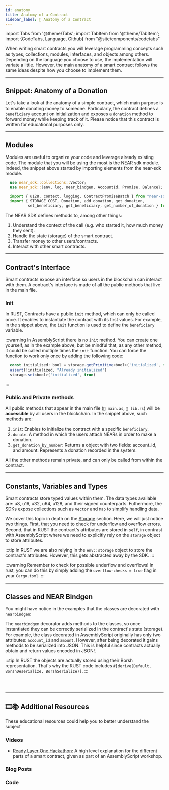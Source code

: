 ```yaml
---
id: anatomy
title: Anatomy of a Contract
sidebar_label: 🧠 Anatomy of a Contract
---
```

import Tabs from '@theme/Tabs';
import TabItem from '@theme/TabItem';
import {CodeTabs, Language, Github} from "@site/components/codetabs"


When writing smart contracts you will leverage programming concepts such as types, collections, modules, interfaces, and objects among others. Depending on the language you choose to use, the implementation will variate a little. However, the main anatomy of a smart contract follows the same ideas despite how you choose to implement them.

---

## Snippet: Anatomy of a Donation

Let's take a look at the anatomy of a simple contract, which main purpose is to enable donating money to someone. Particularly, the contract defines a `beneficiary` account on initialization and exposes a `donation` method to forward money while keeping track of it. Please notice that this contract is written for educational purposes only.

<CodeTabs>
  <Language value="🦀 - Rust" language="rust">
    <Github fname="lib.rs"
            url="https://github.com/near-examples/docs-examples/blob/main/donation-rs/contract/src/lib.rs"
            start="1" end="54" />
    <Github fname="model.rs"
            url="https://github.com/near-examples/docs-examples/blob/main/donation-rs/contract/src/model.rs" />
  </Language>
  <Language value="🚀 - AssemblyScript" language="ts">
    <Github fname="index.ts"
            url="https://github.com/near-examples/docs-examples/blob/main/donation-as/contract/assembly/index.ts"/>
    <Github fname="model.ts"
            url="https://github.com/near-examples/docs-examples/blob/main/donation-as/contract/assembly/model.ts" />
  </Language>
</CodeTabs>

---

## Modules
Modules are useful to organize your code and leverage already existing code. The module that you will be using the most is the NEAR sdk module. Indeed, the snippet above started by importing elements from the near-sdk module. 

<Tabs className="language-tabs" groupId="code-tabs">
  <TabItem value={0} label="🦀 - Rust">

  ```rust
    use near_sdk::collections::Vector;
    use near_sdk::{env, log, near_bindgen, AccountId, Promise, Balance};
  ```

  </TabItem>

  <TabItem value={1} label="🚀 - AssemblyScript">

  ```ts
    import { u128, context, logging, ContractPromiseBatch } from "near-sdk-as";
    import { STORAGE_COST, Donation, add_donation, get_donation,
            set_beneficiary, get_beneficiary, get_number_of_donation } from "./model";
  ```

  </TabItem>
</Tabs>

The NEAR SDK defines methods to, among other things:

1. Understand the context of the call (e.g. who started it, how much money they sent).
2. Handle the state (storage) of the smart contract.
3. Transfer money to other users/contracts.
4. Interact with other smart contracts.

---
## Contract's Interface
Smart contracts expose an interface so users in the blockchain can interact with them. A contract's interface is made of all the public methods that live in the main file.

### Init
In RUST, Contracts have a public `init` method, which can only be called once. It enables to instantiate the contract with its first values. For example, in the snippet above,
the `init` function is used to define the `beneficiary` variable.

:::warning
In AssemblyScript there is no `init` method. You can create one yourself, as in the example above, but be mindful that, as any other method, it could be called multiple times the `init` function. You can force the function to work only once by adding the following code:

```ts
  const initialized: bool = storage.getPrimitive<bool>('initialized', false)
  assert(!initialized, "Already initialized")
  storage.set<bool>('initialized', true)
```
:::

### Public and Private methods
All public methods that appear in the main file (`🚀 main.as`, `🦀 lib.rs`) will be **accessible** by all users in the blockchain. In the snippet above, such methods are:

1. `init`: Enables to initialize the contract with a specific `beneficiary`.
2. `donate`: A method in which the users attach NEARs in order to make a donation.
3. `get_donation_by_number`: Returns a object with two fields: account_id, and amount. Represents a donation recorded in the system.

All the other methods remain private, and can only be called from within the contract.

---

## Constants, Variables and Types

Smart contracts store typed values within them. The data types available are: u8, u16, u32, u64, u128, and their signed counterparts. Futhermore, the SDKs expose collections such as `Vector` and `Map` to simplify handling data.

We cover this topic in depth on the [Storage](storage.md) section. Here, we will just notice two things. First, that you need to check for underflow and overflow errors. Second, that in RUST the contract's attributes are stored in `self`, in contrast with AssemblyScript where we need to explicitly rely on the `storage` object to store attributes.

:::tip
In RUST we are also relying in the `env::storage` object to store the contract's attributes. However, this gets abstracted away by the SDK.
:::

:::warning
Remember to check for possible underflow and overflows! In rust, you can do this by simply adding the `overflow-checks = true` flag in your `Cargo.toml`.
:::

---

## Classes and NEAR Bindgen

You might have notice in the examples that the classes are decorated with `nearbindgen`:

<CodeTabs>
  <Language value="🦀 - Rust" language="rust">
    <Github url="https://github.com/near-examples/docs-examples/blob/main/donation-rs/contract/src/model.rs" start="8" end="20" />
  </Language>
  <Language value="🚀 - AssemblyScript" language="ts">
    <Github url="https://github.com/near-examples/docs-examples/blob/main/donation-as/contract/assembly/model.ts" start="4" end="10"/>
  </Language>
</CodeTabs>

The `nearbindgen` decorator adds methods to the classes, so once instantiated they can be correctly serialized in the contract's state (storage). For example, the class decorated in AssemblyScript originally has only two attributes: `account_id` and `amount`. However, after being decorated it gains methods to be serialized into JSON. This is helpful since contracts actually obtain and return values encoded in JSON!.

:::tip
In RUST the objects are actually stored using their Borsh representation. That's why the RUST code includes `#[derive(Default, BorshDeserialize, BorshSerialize)]`.
:::

### &nbsp;
---
## 🎞️📚 Additional Resources
These educational resources could help you to better understand the subject
### Videos
- [Ready Layer One Hackathon](https://www.youtube.com/watch?v=2mRpIRJ8IK0): A high level explanation for the different parts of a smart contract, given as part of an AssemblyScript workshop.

### Blog Posts

### Code